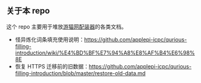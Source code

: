 ## 关于本 repo

这个 repo 主要用于堆放[游猫网配装器](https://gamecat.fun/e)的各类文档。

- 怪异炼化词条填充使用说明：https://github.com/applepi-icpc/qurious-filling-introduction/wiki/%E4%BD%BF%E7%94%A8%E8%AF%B4%E6%98%8E
- 恢复 HTTPS 迁移前的旧数据：https://github.com/applepi-icpc/qurious-filling-introduction/blob/master/restore-old-data.md
